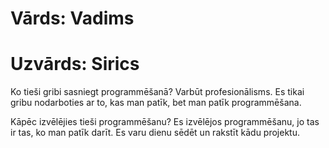 # Vārds: Vadims 
# Uzvārds: Sirics

Ko tieši gribi sasniegt programmēšanā? Varbūt profesionālisms. Es tikai gribu nodarboties ar to, kas man patīk, bet man patīk programmēšana.

Kāpēc izvēlējies tieši programmēšanu? Es izvēlējos programmēšanu, jo tas ir tas, ko man patīk darīt. Es varu dienu sēdēt un rakstīt kādu projektu.
